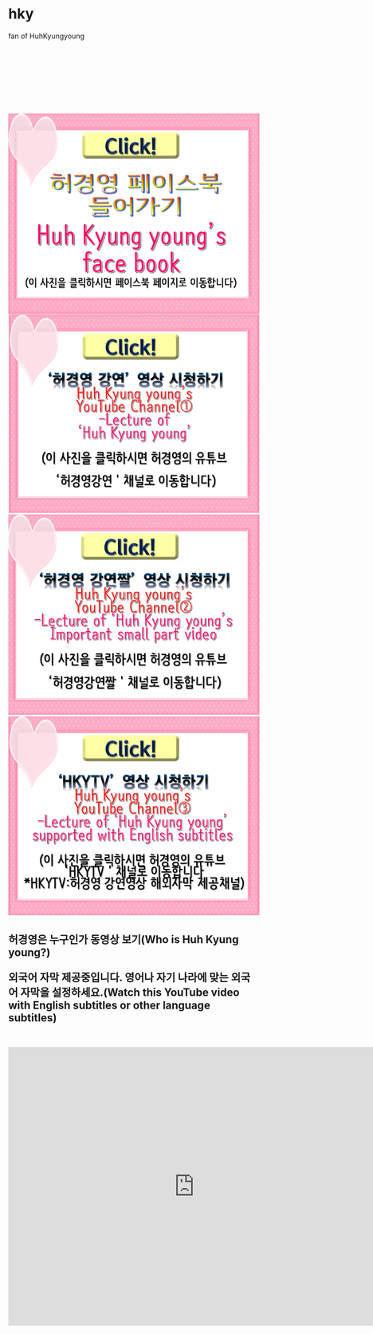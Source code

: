 # hky
fan of HuhKyungyoung
<html>
                 

<body>
<br><br><br><br><br><br><br>
<body background="배경.jpg">

<a href="https://ko-kr.facebook.com/unhky/"><img src="페이스북클릭버튼.png" align=left></a><a href="https://www.youtube.com/channel/UCg3wU-Y3Aq8-0UAqYjXMCnw"><img src="영상클릭1.png"></a><a href="https://www.youtube.com/channel/UCA7LZMILVfSYGwHU7Cj3g6Q"><img src="영상클릭2.png"></a><a href="https://www.youtube.com/channel/UCy3eNixQgJld165YDfRDRZg"><img src="영상클릭3.png"></a>
<h2>허경영은 누구인가 동영상 보기(Who is Huh Kyung young?)
<p>외국어 자막 제공중입니다. 영어나 자기 나라에 맞는 외국어 자막을 설정하세요.(Watch this YouTube video with English subtitles or other language subtitles)</p>
<br><iframe width="745" height="559" src="https://www.youtube.com/embed/GakC4nGsexI" frameborder="0" allow="accelerometer; autoplay; encrypted-media; gyroscope; picture-in-picture" allowfullscreen;></iframe>
</h2></body>


</html>
